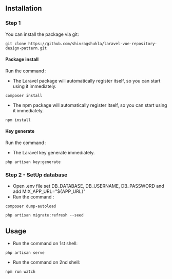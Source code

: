
## Installation

### Step 1
You can install the package via git:

```shell
git clone https://github.com/shivragshukla/laravel-vue-repository-design-pattern.git
```

#### Package install

Run the command : 

- The Laravel package will automatically register itself, so you can start using it immediately.

```shell
composer install
```

- The npm package will automatically register itself, so you can start using it immediately.

```shell
npm install
```

#### Key generate

Run the command : 

- The Laravel key generate immediately.

```shell
php artisan key:generate
```

### Step 2 - SetUp database

- Open .env file set DB_DATABASE, DB_USERNAME, DB_PASSWORD and add MIX_APP_URL="${APP_URL}"
- Run the command : 

```shell
composer dump-autoload
```

```shell
php artisan migrate:refresh --seed
```

## Usage

- Run the command on 1st shell: 

```shell
php artisan serve
```

- Run the command on 2nd shell: 

```shell
npm run watch
```
